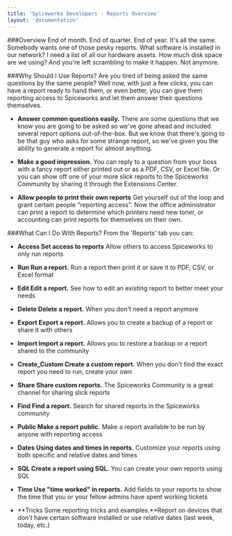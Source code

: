 ```yaml
---
title: 'Spiceworks Developers - Reports Overview'
layout: 'documentation'
---
```


###Overview
End of month. End of quarter. End of year. It's all the same. Somebody wants one of those pesky reports. What software is installed in our network? I need a list of all our hardware assets. How much disk space are we using? And you're left scrambling to make it happen. Not anymore.

###Why Should I Use Reports?
Are you tired of being asked the same questions by the same people? Well now, with just a few clicks, you can have a report ready to hand them, or even better, you can give them reporting access to Spiceworks and let them answer their questions themselves.


* **Answer common questions easily.** There are some questions that we know you are going to be asked so we've gone ahead and included several report options out-of-the-box.  But we know that there's going to be that guy who asks for some strange report, so we've given you the ability to generate a report for almost anything.

* **Make a good impression.** You can reply to a question from your boss with a fancy report either printed out or as a PDF, CSV, or Excel file.  Or you can show off one of your more slick reports to the Spiceworks Community by sharing it through the Extensions Center.

* **Allow people to print their own reports** Get yourself out of the loop and grant certain people "reporting access".  Now the office administrator can print a report to determine which printers need new toner, or accounting can print reports for themselves on their own.


###What Can I Do With Reports?
From the 'Reports' tab you can:

* **Access Set access to reports** Allow others to access Spiceworks to only run reports

* **Run Run a report.** Run a report then print it or save it to PDF, CSV, or Excel format

* **Edit Edit a report.** See how to edit an existing report to better meet your needs

* **Delete Delete a report.** When you don't need a report anymore

* **Export Export a report.** Allows you to create a backup of a report or share it with others

* **Import Import a report.** Allows you to restore a backup or a report shared to the community

* **Create_Custom Create a custom report.** When you don't find the exact report you need to run, create your own

* **Share Share custom reports.** The Spiceworks Community is a great channel for sharing slick reports

* **Find Find a report.** Search for shared reports in the Spiceworks community

* **Public Make a report public.** Make a report available to be run by anyone with reporting access

* **Dates Using dates and times in reports.** Customize your reports using both specific and relative dates and times

* **SQL Create a report using SQL.** You can create your own reports using SQL

* **Time Use "time worked" in reports.** Add fields to your reports to show the time that you or your fellow admins have spent working tickets

* **Tricks Some reporting tricks and examples.**Report on devices that _don't_ have certain software installed or use relative dates (last week, today, etc.)  
